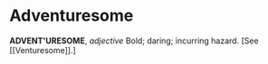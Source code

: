 # Adventuresome

**ADVENT'URESOME**, _adjective_ Bold; daring; incurring hazard. \[See [[Venturesome]].\]